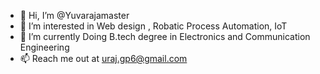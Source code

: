 - 👋 Hi, I’m @Yuvarajamaster
- 👀 I’m interested in Web design , Robatic Process Automation, IoT
- 🌱 I’m currently Doing B.tech degree in Electronics and Communication Engineering
- 📫 Reach me out at uraj.gp6@gmail.com

